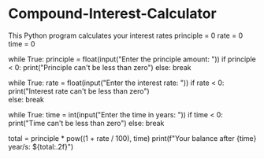 # Compound-Interest-Calculator
This Python program calculates your interest rates 
principle = 0
rate = 0
time = 0

while True:
    principle = float(input("Enter the principle amount: "))
    if principle < 0:
        print("Principle can't be less than zero")
    else:
        break    

while True:
    rate = float(input("Enter the interest rate: "))
    if rate < 0:
        print("Interest rate can't be less than zero")   
    else:
        break         

while True:
    time = int(input("Enter the time in years: "))
    if time < 0:
        print("Time can't be less than zero")
    else:
        break    

total = principle * pow((1 + rate / 100), time)
print(f"Your balance after {time} year/s: ${total:.2f}")
